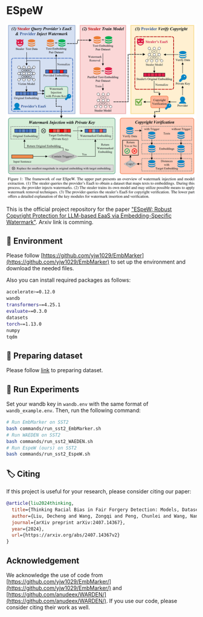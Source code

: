 # ESpeW

![Main](fig/main.jpg)

This is the official project repository for the paper ["ESpeW: Robust Copyright Protection for LLM-based EaaS via Embedding-Specific Watermark"](xxx). Arxiv link is comming. 

## 🔽 Environment

Please follow [https://github.com/yjw1029/EmbMarker](https://github.com/yjw1029/EmbMarker) to set up the environment and download the needed files. 

Also you can install required packages as follows:

```bash
accelerate>=0.12.0
wandb
transformers==4.25.1
evaluate==0.3.0
datasets
torch==1.13.0
numpy
tqdm
```

## 📁 Preparing dataset

Please follow [link](https://github.com/yjw1029/EmbMarker?tab=readme-ov-file#getting-started) to preparing dataset. 

## 🚩 Run Experiments
Set your wandb key in `wandb.env` with the same format of `wandb_example.env`. Then, run the following command:

```bash
# Run EmbMarker on SST2
bash commands/run_sst2_EmbMarker.sh
# Run WAEDEN on SST2
bash commands/run_sst2_WAEDEN.sh
# Run EspeW (ours) on SST2
bash commands/run_sst2_EspeW.sh
```


## 🏷️ Citing

If this project is useful for your research, please consider citing our paper: 

```bibtex
@article{liu2024thinking,
  title={Thinking Racial Bias in Fair Forgery Detection: Models, Datasets and Evaluations},
  author={Liu, Decheng and Wang, Zongqi and Peng, Chunlei and Wang, Nannan and Hu, Ruimin and Gao, Xinbo},
  journal={arXiv preprint arXiv:2407.14367},
  year={2024},
  url={https://arxiv.org/abs/2407.14367v2}
}
```

## Acknowledgement

We acknowledge the use of code from [https://github.com/yjw1029/EmbMarker/](https://github.com/yjw1029/EmbMarker/) and [https://github.com/anudeex/WARDEN/](https://github.com/anudeex/WARDEN/). If you use our code, please consider citing their work as well. 
